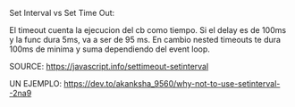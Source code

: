 Set Interval vs Set Time Out:


El timeout cuenta la ejecucion del cb como tiempo. Si el delay es de 100ms y la func dura 5ms, va a ser de 95 ms. En cambio nested timeouts te dura 100ms de minima y suma dependiendo del event loop.

SOURCE: https://javascript.info/settimeout-setinterval


UN EJEMPLO: https://dev.to/akanksha_9560/why-not-to-use-setinterval--2na9
